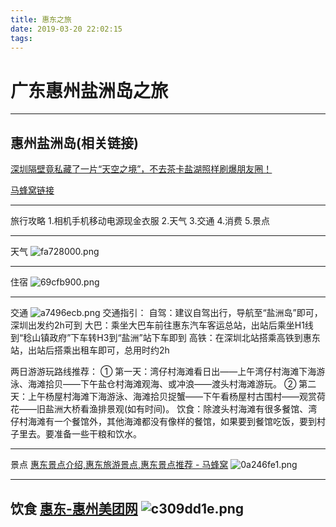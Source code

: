 ```yaml
---
title: 惠东之旅
date: 2019-03-20 22:02:15
tags:
---
```



# 广东惠州盐洲岛之旅
---
## 惠州盐洲岛(相关链接)
[深圳隔壁竟私藏了一片“天空之境”，不去茶卡盐湖照样刷爆朋友圈！](https://mp.weixin.qq.com/s/hF_S5PHx4AUHjWDbzROqLQ)

[马蜂窝链接](http://www.mafengwo.cn/poi/7927474.html)
<!-- more -->
---
旅行攻略
1.相机手机移动电源现金衣服
2.天气
3.交通
4.消费
5.景点

---
天气
![fa728000.png](https://i.loli.net/2019/03/20/5c9246985f4fc.png)

---
住宿
![69cfb900.png](https://i.loli.net/2019/03/20/5c9246b90ab92.png)

---
交通
![a7496ecb.png](https://i.loli.net/2019/03/20/5c92469f6c445.png)
交通指引：
自驾：建议自驾出行，导航至“盐洲岛”即可，深圳出发约2h可到
大巴：乘坐大巴车前往惠东汽车客运总站，出站后乘坐H1线到“稔山镇政府”下车转H3到“盐洲”站下车即到
高铁：在深圳北站搭乘高铁到惠东站，出站后搭乘出租车即可，总用时约2h

两日游游玩路线推荐：
①  第一天：湾仔村海滩看日出——上午湾仔村海滩下海游泳、海滩拾贝——下午盐仓村海滩观海、或冲浪——渡头村海滩游玩。
②  第二天：上午杨屋村海滩下海游泳、海滩拾贝捉蟹——下午看杨屋村古围村——观赏荷花——旧盐洲大桥看渔排景观(如有时间)。
饮食：除渡头村海滩有很多餐馆、湾仔村海滩有一个餐馆外，其他海滩都没有像样的餐馆，如果要到餐馆吃饭，要到村子里去。要准备一些干粮和饮水。

---
景点
[惠东景点介绍,惠东旅游景点,惠东景点推荐 - 马蜂窝](http://www.mafengwo.cn/jd/18253/gonglve.html)
![0a246fe1.png](https://i.loli.net/2019/03/20/5c9246b96e104.png)

---
饮食
[惠东-惠州美团网](https://huizhou.meituan.com/s/%E6%83%A0%E4%B8%9C/)
![c309dd1e.png](https://i.loli.net/2019/03/20/5c9246b116a6f.png)
---


